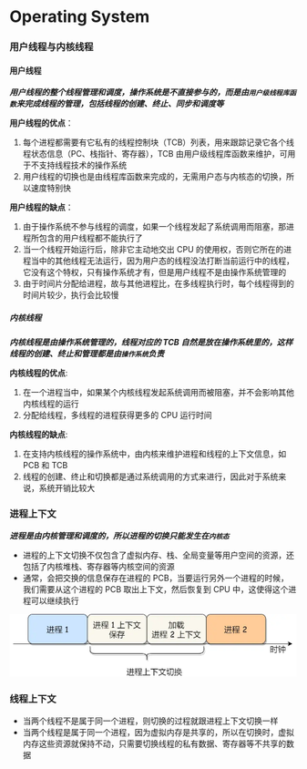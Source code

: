 # Operating System


### 用户线程与内核线程
#### 用户线程
*__用户线程的整个线程管理和调度，操作系统是不直接参与的，而是由`用户级线程库函数`来完成线程的管理，包括线程的创建、终止、同步和调度等__*

__用户线程的优点__：
1. 每个进程都需要有它私有的线程控制块（TCB）列表，用来跟踪记录它各个线程状态信息（PC、栈指针、寄存器），TCB 由用户级线程库函数来维护，可用于不支持线程技术的操作系统
2. 用户线程的切换也是由线程库函数来完成的，无需用户态与内核态的切换，所以速度特别快

__用户线程的缺点__：
1. 由于操作系统不参与线程的调度，如果一个线程发起了系统调用而阻塞，那进程所包含的用户线程都不能执行了
2. 当一个线程开始运行后，除非它主动地交出 CPU 的使用权，否则它所在的进程当中的其他线程无法运行，因为用户态的线程没法打断当前运行中的线程，它没有这个特权，只有操作系统才有，但是用户线程不是由操作系统管理的
3. 由于时间片分配给进程，故与其他进程比，在多线程执行时，每个线程得到的时间片较少，执行会比较慢

##### 内核线程
*__内核线程是由操作系统管理的，线程对应的 TCB 自然是放在操作系统里的，这样线程的创建、终止和管理都是由`操作系统`负责__*

__内核线程的优点__:
1. 在一个进程当中，如果某个内核线程发起系统调用而被阻塞，并不会影响其他内核线程的运行
2. 分配给线程，多线程的进程获得更多的 CPU 运行时间

__内核线程的缺点__:
1. 在支持内核线程的操作系统中，由内核来维护进程和线程的上下文信息，如 PCB 和 TCB
2. 线程的创建、终止和切换都是通过系统调用的方式来进行，因此对于系统来说，系统开销比较大


### 进程上下文
*__进程是由内核管理和调度的，所以进程的切换只能发生在`内核态`__*

- 进程的上下文切换不仅包含了虚拟内存、栈、全局变量等用户空间的资源，还包括了内核堆栈、寄存器等内核空间的资源
- 通常，会把交换的信息保存在进程的 PCB，当要运行另外一个进程的时候，我们需要从这个进程的 PCB 取出上下文，然后恢复到 CPU 中，这使得这个进程可以继续执行

![](pictures/进程上下文切换.jpg)

### 线程上下文
- 当两个线程不是属于同一个进程，则切换的过程就跟进程上下文切换一样
- 当两个线程是属于同一个进程，因为虚拟内存是共享的，所以在切换时，虚拟内存这些资源就保持不动，只需要切换线程的私有数据、寄存器等不共享的数据